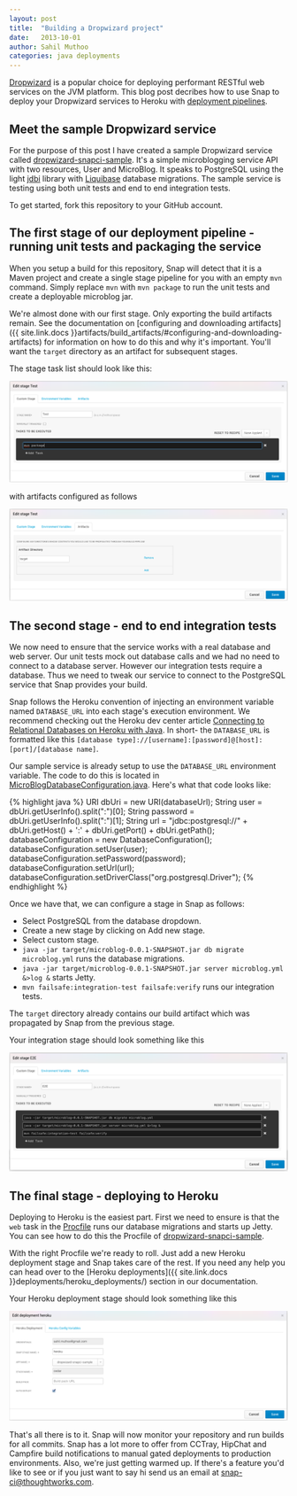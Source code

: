 ```yaml
---
layout: post
title:  "Building a Dropwizard project"
date:   2013-10-01
author: Sahil Muthoo
categories: java deployments
---
```


[Dropwizard](http://dropwizard.codahale.com/) is a popular choice for deploying performant RESTful web services on the JVM platform. This blog post decribes how to use Snap to deploy your Dropwizard services to Heroku with [deployment pipelines](http://martinfowler.com/bliki/DeploymentPipeline.html).

## Meet the sample Dropwizard service

For the purpose of this post I have created a sample Dropwizard service called [dropwizard-snapci-sample](https://github.com/sahilm/dropwizard-snapci-sample). It's a simple microblogging service API with two resources, User and MicroBlog. It speaks to PostgreSQL using the light [jdbi](http://jdbi.org/) library with [Liquibase](http://www.liquibase.org/) database migrations. The sample service is testing using both unit tests and end to end integration tests. 

To get started, fork this repository to your GitHub account.

## The first stage of our deployment pipeline - running unit tests and packaging the service

When you setup a build for this repository, Snap will detect that it is a Maven project and create a single stage pipeline for you with an empty `mvn` command. Simply replace `mvn` with `mvn package` to run the unit tests and create a deployable microblog jar.

We're almost done with our first stage. Only exporting the build artifacts remain. See the documentation on [configuring and downloading artifacts]({{ site.link.docs }}artifacts/build_artifacts/#configuring-and-downloading-artifacts) for information on how to do this and why it's important. You'll want the `target` directory as an artifact for subsequent stages.

The stage task list should look like this:

<img src="/assets/images/screenshots/dropwizard/test-stage.png" class="screenshot"/>

with artifacts configured as follows

<img src="/assets/images/screenshots/dropwizard/test-stage-artifacts.png" class="screenshot"/>

## The second stage - end to end integration tests

We now need to ensure that the service works with a real database and web server. Our unit tests mock out database calls and we had no need to connect to a database server. However our integration tests require a database. Thus we need to tweak our service to connect to the PostgreSQL service that Snap provides your build.

Snap follows the Heroku convention of injecting an environment variable named `DATABASE_URL` into each stage's execution environment. We recommend checking out the Heroku dev center article [Connecting to Relational Databases on Heroku with Java](https://devcenter.heroku.com/articles/connecting-to-relational-databases-on-heroku-with-java). In short- the `DATABASE_URL` is formatted like this `[database type]://[username]:[password]@[host]:[port]/[database name]`.

Our sample service is already setup to use the `DATABASE_URL` environment variable. The code to do this is located in [MicroBlogDatabaseConfiguration.java](https://github.com/sahilm/dropwizard-snapci-sample/blob/master/src/main/java/com/snapci/microblog/MicroBlogDatabaseConfiguration.java). Here's what that code looks like:

{% highlight java %}
URI dbUri = new URI(databaseUrl);
String user = dbUri.getUserInfo().split(":")[0];
String password = dbUri.getUserInfo().split(":")[1];
String url = "jdbc:postgresql://" + dbUri.getHost() + ':' + dbUri.getPort() + dbUri.getPath();
databaseConfiguration = new DatabaseConfiguration();
databaseConfiguration.setUser(user);
databaseConfiguration.setPassword(password);
databaseConfiguration.setUrl(url);
databaseConfiguration.setDriverClass("org.postgresql.Driver");
{% endhighlight %}

Once we have that, we can configure a stage in Snap as follows:
- Select PostgreSQL from the database dropdown.
- Create a new stage by clicking on Add new stage.
- Select custom stage.
- `java -jar target/microblog-0.0.1-SNAPSHOT.jar db migrate microblog.yml` runs the database migrations.
- `java -jar target/microblog-0.0.1-SNAPSHOT.jar server microblog.yml &>log &` starts Jetty.
- `mvn failsafe:integration-test failsafe:verify` runs our integration tests.

The `target` directory already contains our build artifact which was propagated by Snap from the previous stage.

Your integration stage should look something like this

<img src="/assets/images/screenshots/dropwizard/integration-stage.png" class="screenshot"/>

## The final stage - deploying to Heroku

Deploying to Heroku is the easiest part. First we need to ensure is that the `web` task in the [Procfile](https://devcenter.heroku.com/articles/procfile) runs our database migrations and starts up Jetty. You can see how to do this the Procfile of [dropwizard-snapci-sample](https://github.com/sahilm/dropwizard-snapci-sample).

With the right Procfile we're ready to roll. Just add a new Heroku deployment stage and Snap takes care of the rest. If you need any help you can head over to the [Heroku deployments]({{ site.link.docs }}deployments/heroku_deployments/) section in our documentation.

Your Heroku deployment stage should look something like this

<img src="/assets/images/screenshots/dropwizard/heroku-stage.png" class="screenshot"/>

That's all there is to it. Snap will now monitor your repository and run builds for all commits. Snap has a lot more to offer from CCTray, HipChat and Campfire build notifications to manual gated deployments to production environments. Also, we're just getting warmed up. If there's a feature you'd like to see or if you just want to say hi send us an email at <a href="mailto:snap-ci@thoughtworks.com">snap-ci@thoughtworks.com</a>.